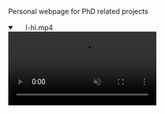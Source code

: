 
Personal webpage for PhD related projects

<details open="" class="details-reset border rounded-2">
  <summary class="px-3 py-2 border-bottom">
    <svg aria-hidden="true" viewBox="0 0 16 16" version="1.1" data-view-component="true" height="16" width="16" class="octicon octicon-device-camera-video">
    <path fill-rule="evenodd" d="..."></path>
</svg>
    <span aria-label="I-hi.mp4" class="m-1">I-hi.mp4</span>
    <span class="dropdown-caret"></span>
  </summary>

  <video src="https://raw.githubusercontent.com/miguelglezb/mgb/main/I-hi.mp4" data-canonical-src="https://raw.githubusercontent.com/miguelglezb/mgb/main/I-hi.mp4" controls="controls" muted="muted" class="d-block rounded-bottom-2 width-fit" style="max-height:640px;">

  </video>
</details>
